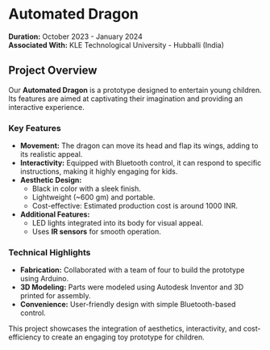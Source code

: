 # Automated Dragon

**Duration:** October 2023 - January 2024  
**Associated With:** KLE Technological University - Hubballi (India)  

## Project Overview  
Our **Automated Dragon** is a prototype designed to entertain young children. Its features are aimed at captivating their imagination and providing an interactive experience.  

### Key Features  
- **Movement:** The dragon can move its head and flap its wings, adding to its realistic appeal.  
- **Interactivity:** Equipped with Bluetooth control, it can respond to specific instructions, making it highly engaging for kids.  
- **Aesthetic Design:**  
  - Black in color with a sleek finish.  
  - Lightweight (~600 gm) and portable.  
  - Cost-effective: Estimated production cost is around 1000 INR.  
- **Additional Features:**  
  - LED lights integrated into its body for visual appeal.  
  - Uses **IR sensors** for smooth operation.  

### Technical Highlights  
- **Fabrication:** Collaborated with a team of four to build the prototype using Arduino.  
- **3D Modeling:** Parts were modeled using Autodesk Inventor and 3D printed for assembly.  
- **Convenience:** User-friendly design with simple Bluetooth-based control.  

This project showcases the integration of aesthetics, interactivity, and cost-efficiency to create an engaging toy prototype for children.  

  

